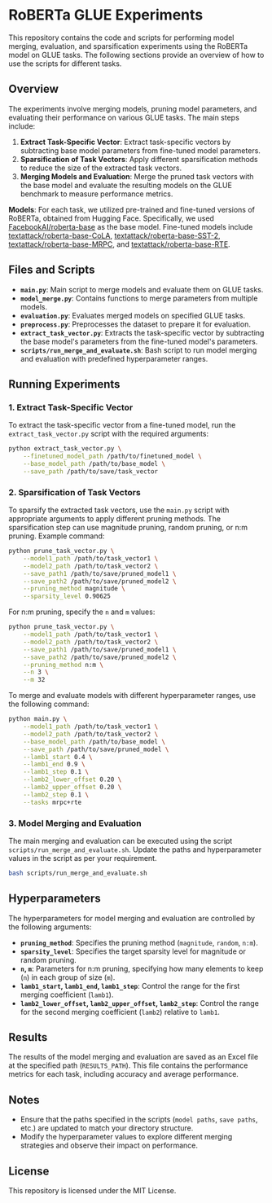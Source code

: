 # RoBERTa GLUE Experiments

This repository contains the code and scripts for performing model merging, evaluation, and sparsification experiments using the RoBERTa model on GLUE tasks. The following sections provide an overview of how to use the scripts for different tasks.

## Overview

The experiments involve merging models, pruning model parameters, and evaluating their performance on various GLUE tasks. The main steps include:

1. **Extract Task-Specific Vector**: Extract task-specific vectors by subtracting base model parameters from fine-tuned model parameters.
2. **Sparsification of Task Vectors**: Apply different sparsification methods to reduce the size of the extracted task vectors.
3. **Merging Models and Evaluation**: Merge the pruned task vectors with the base model and evaluate the resulting models on the GLUE benchmark to measure performance metrics.

**Models**: For each task, we utilized pre-trained and fine-tuned versions of RoBERTa, obtained from Hugging Face. Specifically, we used [FacebookAI/roberta-base](https://huggingface.co/facebook/roberta-base) as the base model. Fine-tuned models include [textattack/roberta-base-CoLA](https://huggingface.co/textattack/roberta-base-CoLA), [textattack/roberta-base-SST-2](https://huggingface.co/textattack/roberta-base-SST-2), [textattack/roberta-base-MRPC](https://huggingface.co/textattack/roberta-base-MRPC), and [textattack/roberta-base-RTE](https://huggingface.co/textattack/roberta-base-RTE).

## Files and Scripts

- **`main.py`**: Main script to merge models and evaluate them on GLUE tasks.
- **`model_merge.py`**: Contains functions to merge parameters from multiple models.
- **`evaluation.py`**: Evaluates merged models on specified GLUE tasks.
- **`preprocess.py`**: Preprocesses the dataset to prepare it for evaluation.
- **`extract_task_vector.py`**: Extracts the task-specific vector by subtracting the base model's parameters from the fine-tuned model's parameters.
- **`scripts/run_merge_and_evaluate.sh`**: Bash script to run model merging and evaluation with predefined hyperparameter ranges.

## Running Experiments

### 1. Extract Task-Specific Vector

To extract the task-specific vector from a fine-tuned model, run the `extract_task_vector.py` script with the required arguments:

```bash
python extract_task_vector.py \
    --finetuned_model_path /path/to/finetuned_model \
    --base_model_path /path/to/base_model \
    --save_path /path/to/save/task_vector
```

### 2. Sparsification of Task Vectors

To sparsify the extracted task vectors, use the `main.py` script with appropriate arguments to apply different pruning methods. The sparsification step can use magnitude pruning, random pruning, or n:m pruning. Example command:

```bash
python prune_task_vector.py \
    --model1_path /path/to/task_vector1 \
    --model2_path /path/to/task_vector2 \
    --save_path1 /path/to/save/pruned_model1 \
    --save_path2 /path/to/save/pruned_model2 \
    --pruning_method magnitude \
    --sparsity_level 0.90625
```

For n:m pruning, specify the `n` and `m` values:

```bash
python prune_task_vector.py \
    --model1_path /path/to/task_vector1 \
    --model2_path /path/to/task_vector2 \
    --save_path1 /path/to/save/pruned_model1 \
    --save_path2 /path/to/save/pruned_model2 \
    --pruning_method n:m \
    --n 3 \
    --m 32
```

To merge and evaluate models with different hyperparameter ranges, use the following command:

```bash
python main.py \
    --model1_path /path/to/task_vector1 \
    --model2_path /path/to/task_vector2 \
    --base_model_path /path/to/base_model \
    --save_path /path/to/save/pruned_model \
    --lamb1_start 0.4 \
    --lamb1_end 0.9 \
    --lamb1_step 0.1 \
    --lamb2_lower_offset 0.20 \
    --lamb2_upper_offset 0.20 \
    --lamb2_step 0.1 \
    --tasks mrpc+rte
```

### 3. Model Merging and Evaluation

The main merging and evaluation can be executed using the script `scripts/run_merge_and_evaluate.sh`. Update the paths and hyperparameter values in the script as per your requirement.

```bash
bash scripts/run_merge_and_evaluate.sh
```

## Hyperparameters

The hyperparameters for model merging and evaluation are controlled by the following arguments:

- **`pruning_method`**: Specifies the pruning method (`magnitude`, `random`, `n:m`).
- **`sparsity_level`**: Specifies the target sparsity level for magnitude or random pruning.
- **`n`, `m`**: Parameters for n:m pruning, specifying how many elements to keep (`n`) in each group of size (`m`).
- **`lamb1_start`, `lamb1_end`, `lamb1_step`**: Control the range for the first merging coefficient (`lamb1`).
- **`lamb2_lower_offset`, `lamb2_upper_offset`, `lamb2_step`**: Control the range for the second merging coefficient (`lamb2`) relative to `lamb1`.

## Results

The results of the model merging and evaluation are saved as an Excel file at the specified path (`RESULTS_PATH`). This file contains the performance metrics for each task, including accuracy and average performance.

## Notes

- Ensure that the paths specified in the scripts (`model paths`, `save paths`, etc.) are updated to match your directory structure.
- Modify the hyperparameter values to explore different merging strategies and observe their impact on performance.

## License

This repository is licensed under the MIT License.
